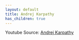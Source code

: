 ```yaml
---
layout: default
title: Andrej Karpathy
has_children: true
---
```


Youtube Source: [Andrej Karpathy](https://www.youtube.com/@AndrejKarpathy)